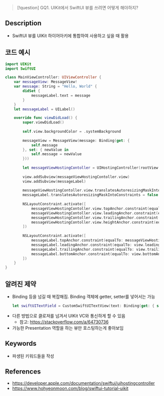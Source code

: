 >[!question]
>GQ1. UIKit에서 SwiftUI 뷰를 쓰려면 어떻게 해야하지?

## Description
- SwiftUI 뷰를 UIKit 하이어아키에 통합하여 사용하고 싶을 때 활용

## 코드 예시

```swift
import UIKit
import SwiftUI

class MainViewController: UIViewController {
    var messageView: MessageView!
    var message: String = "Hello, World" {
        didSet {
            messageLabel.text = message
        }
    }
    let messageLabel = UILabel()

    override func viewDidLoad() {
        super.viewDidLoad()
        
        self.view.backgroundColor = .systemBackground
        
        messageView = MessageView(message: Binding(get: {
            self.message
        }, set: { newValue in
            self.message = newValue
        }))
        
        let messageViewHostingContoller = UIHostingController(rootView: messageView)
        
        view.addSubview(messageViewHostingContoller.view)
        view.addSubview(messageLabel)
        
        messageViewHostingContoller.view.translatesAutoresizingMaskIntoConstraints = false
        messageLabel.translatesAutoresizingMaskIntoConstraints = false
        
        NSLayoutConstraint.activate([
            messageViewHostingContoller.view.topAnchor.constraint(equalTo: view.topAnchor),
            messageViewHostingContoller.view.leadingAnchor.constraint(equalTo: view.leadingAnchor),
            messageViewHostingContoller.view.trailingAnchor.constraint(equalTo: view.trailingAnchor),
            messageViewHostingContoller.view.heightAnchor.constraint(equalToConstant: 150),
        ])
        
        NSLayoutConstraint.activate([
            messageLabel.topAnchor.constraint(equalTo: messageViewHostingContoller.view.bottomAnchor, constant: 16),
            messageLabel.leadingAnchor.constraint(equalTo: view.leadingAnchor),
            messageLabel.trailingAnchor.constraint(equalTo: view.trailingAnchor),
            messageLabel.bottomAnchor.constraint(equalTo: view.bottomAnchor),
        ])
    }
}
```

## 알려진 제약
- Binding 등을 넘길 때 복잡해짐. Binding 객체에 getter, setter를 넣어서는 가능
    ```swift
	let swiftUITextField = CustomSwiftUITextView(text: Binding(get: { self.text }, set: { newValue in self.text = newValue })
    ```
- 다른 방법으로 클로져를 넘겨서 UIKit VC와 통신하게 할 수 있음
	- 참고: https://stackoverflow.com/a/64730736
- 가능한 Presentation 역할을 하는 뷰만 호스팅하는게 좋아보임

## ​Keywords
+ 파생된 키워드들을 작성

## References
- https://developer.apple.com/documentation/swiftui/uihostingcontroller
- https://www.hohyeonmoon.com/blog/swiftui-tutorial-uikit
